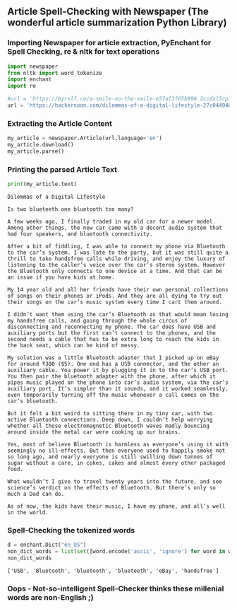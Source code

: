 
## Article Spell-Checking with Newspaper (The wonderful article summarization Python Library)

### Importing Newspaper for article extraction, PyEnchant for Spell Checking, re & nltk for text operations


```python
import newspaper
from nltk import word_tokenize
import enchant
import re
```


```python
#url = 'https://byrslf.co/a-smile-no-the-smile-e37af3f65b99#.2ccdxl5rp' #No Spelling Mistakes
url = 'https://hackernoon.com/dilemmas-of-a-digital-lifestyle-27c044940157'
```

### Extracting the Article Content


```python
my_article = newspaper.Article(url,language='en')
my_article.download()
my_article.parse()
```

### Printing the parsed Article Text 


```python
print(my_article.text)
```

    Dilemmas of a Digital Lifestyle
    
    Is two blueteeth one bluetooth too many?
    
    A few weeks ago, I finally traded in my old car for a newer model. Among other things, the new car came with a decent audio system that had four speakers, and bluetooth connectivity.
    
    After a bit of fiddling, I was able to connect my phone via Bluetooth to the car’s system. I was late to the party, but it was still quite a thrill to take handsfree calls while driving, and enjoy the luxury of listening to the caller’s voice over the car’s stereo system. However the Bluetooth only connects to one device at a time. And that can be an issue if you have kids at home.
    
    My 14 year old and all her friends have their own personal collections of songs on their phones or iPods. And they are all dying to try out their songs on the car’s music system every time I cart them around.
    
    I didn’t want them using the car’s Bluetooth as that would mean losing my handsfree calls, and going through the whole circus of disconnecting and reconnecting my phone. The car does have USB and auxiliary ports but the first can’t connect to the phones, and the second needs a cable that has to be extra long to reach the kids in the back seat, which can be kind of messy.
    
    My solution was a little Bluetooth adapter that I picked up on eBay for around ₹300 ($5). One end has a USB connector, and the other an auxiliary cable. You power it by plugging it in to the car’s USB port. You then pair the bluetooth adapter with the phone, after which it pipes music played on the phone into car’s audio system, via the car’s auxiliary port. It’s simpler than it sounds, and it worked seamlessly, even temporarily turning off the music whenever a call comes on the car’s bluetooth.
    
    But it felt a bit weird to sitting there in my tiny car, with two active Bluetooth connections. Deep down, I couldn’t help worrying whether all those electromagnetic Bluetooth waves madly bouncing around inside the metal car were cooking up our brains.
    
    Yes, most of believe Bluetooth is harmless as everyone’s using it with seemingly no ill-effects. But then everyone used to happily smoke not so long ago, and nearly everyone is still swilling down tonnes of sugar without a care, in cokes, cakes and almost every other packaged food.
    
    What wouldn’t I give to travel twenty years into the future, and see science’s verdict on the effects of Bluetooth. But there’s only so much a Dad can do.
    
    As of now, the kids have their music, I have my phone, and all’s well in the world.
    

### Spell-Checking the tokenized words 


```python
d = enchant.Dict("en_US")
non_dict_words = list(set([word.encode('ascii', 'ignore') for word in word_tokenize(my_article.text) if d.check(word) is False and re.match('^[a-zA-Z ]*$',word)] ))
non_dict_words
```




    ['USB', 'Bluetooth', 'bluetooth', 'blueteeth', 'eBay', 'handsfree']

### Oops - Not-so-intelligent Spell-Checker thinks these millenial words are non-English ;)
